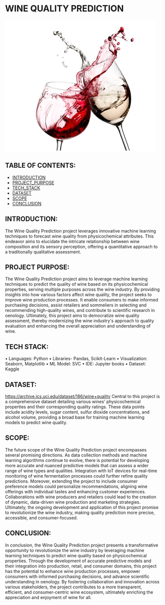 # WINE QUALITY PREDICTION

![home_img](https://github.com/Ab-Champ/Wine_quality_prediction/blob/main/wine.png)

## TABLE OF CONTENTS:
  * [INTRODUCTION](#INTRODUCTION)
  * [PROJECT_PURPOSE](#PROJECT_PURPOSE)
  * [TECH_STACK](#TECH_STACK)
  * [DATASET](#DATASET)
  * [SCOPE](#SCOPE)
  * [CONCLUSION](#CONCLUSION)


## INTRODUCTION:
The Wine Quality Prediction project leverages innovative machine learning techniques to forecast wine quality from physicochemical attributes. 
This endeavor aims to elucidate the intricate relationship between wine composition and its sensory perception, offering a quantitative approach to a traditionally qualitative assessment.

## PROJECT PURPOSE:
The Wine Quality Prediction project aims to leverage machine learning techniques to predict the quality of wine based on its physicochemical properties, serving multiple purposes across the wine industry.
By providing insights into how various factors affect wine quality, the project seeks to improve wine production processes. 
It enable consumers to make informed purchasing decisions, assist retailers and sommeliers in selecting and recommending high-quality wines, and contribute to scientific research in oenology.
Ultimately, this project aims to democratize wine quality assessment, thereby modernizing the wine industry's approach to quality evaluation and enhancing the overall appreciation and understanding of wine.

## TECH STACK:
•	Languages: Python 
•	Libraries- Pandas, Scikit-Learn
•	Visualization: Seaborn, Matplotlib
•	ML Model: SVC
•	IDE: Jupyter books
•	Dataset: Kaggle

## DATASET:
https://archive.ics.uci.edu/dataset/186/wine+quality
Central to this project is a comprehensive dataset detailing various wines' physicochemical properties and their corresponding quality ratings. 
These data points include acidity levels, sugar content, sulfur dioxide concentrations, and alcohol volume, providing a broad base for training machine learning models to predict wine quality.

## SCOPE:
The future scope of the Wine Quality Prediction project encompasses several promising directions. 
As data collection methods and machine learning algorithms continue to evolve, there is potential for developing more accurate and nuanced predictive models that can assess a wider range of wine types and qualities.
Integration with IoT devices for real-time monitoring of wine fermentation processes could further refine quality predictions. 
Moreover, extending the project to include consumer preference models could personalize recommendations, aligning wine offerings with individual tastes and enhancing customer experiences.
Collaborations with wine producers and retailers could lead to the creation of dynamic, data-driven wine production and marketing strategies. 
Ultimately, the ongoing development and application of this project promise to revolutionize the wine industry, making quality prediction more precise, accessible, and consumer-focused.

## CONCLUSION:
In conclusion, the Wine Quality Prediction project presents a transformative opportunity to revolutionize the wine industry by leveraging machine learning techniques to predict wine quality based on physicochemical properties. 
Through the development of accurate predictive models and their integration into production, retail, and consumer domains, this project has the potential to enhance wine production processes, empower consumers with informed purchasing decisions, and advance scientific understanding in oenology. 
By fostering collaboration and innovation across various stakeholders, the project contributes to a more transparent, efficient, and consumer-centric wine ecosystem, ultimately enriching the appreciation and enjoyment of wine for all.





